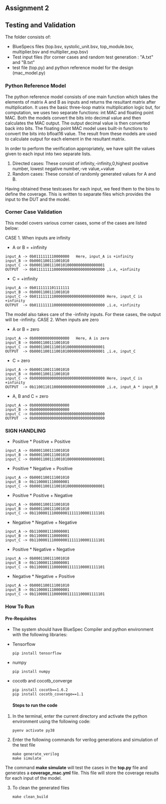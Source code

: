 ## Assignment 2
## Testing and Validation
The folder consists of:
* BlueSpecs files (top.bsv, systolic_unit.bsv, top_module.bsv, multiplier.bsv and multiplier_exp.bsv)
* Test input files (for corner cases and random test generation : "A.txt" and "B.txt" <br>
* test file (top.py) and python reference model for the design (mac_model.py)

### Python Reference Model
The python reference model consists of one main function which takes the elements of matrix A and B as inputs and returns the resultant matrix after multiplication. It uses the basic three-loop matrix multiplication logic but, for computation, we uses two separate functions: int MAC and floating point MAC. Both the models convert the bits into decimal value and then calculates the MAC output. The output decimal value is then converted back into bits. The floating point MAC model uses built-in functions to convert the bits into bfloat16 value. The result from these models are used to calculate output for each element in the resultant matrix.

In order to perform the verification appropriately, we have split the values given to each input into two separate lists.
1. Directed cases: These consist of infinity,-infinity,0,highest positive number, lowest negative number,-ve value,+value
2. Random cases: These consist of randomly generated values for A and B.

Having obtained these testcases for each input, we feed them to the bins to define the coverage. This is written to separate files which provides the input to the DUT and the model.
### Corner Case Validation
This model covers various corner cases, some of the cases are listed below:

CASE 1. When inputs are infinity
* A or B = +infinity
```
input_A -> 0b0111111110000000	Here, input_A is +infinity 
input_B -> 0b0001100111001010 
input_C -> 0b00011001110010100000000000000001 
OUTPUT  -> 0b01111111100000000000000000000000 ,i.e, +infinity
```

* C = +infinity
```
input_A -> 0b0111111101111111	
input_B -> 0b0001100111001010
input_C -> 0b01111111100000000000000000000000 Here, input_C is +infinity
OUTPUT  -> 0b01111111100000000000000000000000 ,i.e, +infinity
```
The model also takes care of the -infinity inputs. For these cases, the output will be -infinity.
CASE 2. When inputs are zero
* A or B = zero
```
input_A -> 0b0000000000000000	Here, A is zero
input_B -> 0b0001100111001010
input_C -> 0b00011001110010100000000000000001
OUTPUT  -> 0b00011001110010100000000000000001 ,i.e, input_C
```
* C = zero
```
input_A -> 0b0001100111001010	
input_B -> 0b0001100111001010
input_C -> 0b00000000000000000000000000000000 Here, input_C is +infinity
OUTPUT  -> 0b11001101100000000000000000000000 ,i.e, input_A * input_B 
```
* A, B and C = zero
```
input_A -> 0b0000000000000000	
input_B -> 0b0000000000000000
input_C -> 0b00000000000000000000000000000000 
OUTPUT  -> 0b00000000000000000000000000000000
```
### SIGN HANDLING

* Positive * Positive + Positive
```
input_A -> 0b0001100111001010	
input_B -> 0b0001100111001010
input_C -> 0b00011001110010100000000000000001 
```

* Positive * Negative + Positive
```
input_A -> 0b0001100111001010	
input_B -> 0b1100001110000001
input_C -> 0b00011001110010100000000000000001 
```

* Positive * Positive + Negative
```
input_A -> 0b0001100111001010	
input_B -> 0b0001100111001010
input_C -> 0b11000011100000011111100001111101 
```

* Negative * Negative + Negative
```
input_A -> 0b1100001110000001	
input_B -> 0b1100001110000001
input_C -> 0b11000011100000011111100001111101 
```

* Positive * Negative + Negative
```
input_A -> 0b0001100111001010	
input_B -> 0b1100001110000001
input_C -> 0b11000011100000011111100001111101 
```

* Negative * Negative + Positive
```
input_A -> 0b0001100111001010	
input_B -> 0b1100001110000001
input_C -> 0b11000011100000011111100001111101 
```
### How To Run
#### Pre-Requisites
* The system should have BlueSpec Compiler and python environment with the following libraries:
* Tensorflow
  ```
  pip install tensorflow
  ```
* numpy
  ```
  pip install numpy
  ```
* cocotb and cocotb_converge
  ```
  pip install cocotb==1.6.2
  pip install cocotb_coverage==1.1
  ```

  #### Steps to run the code
1. In the terminal, enter the current directory and activate the python environment using the following code:
   ```
   pyenv activate py38
   ```
2. Enter the following commands for verilog generations and simulation of the test file
    ```
    make generate_verilog
    make simulate
    ```
  The command **make simulate** will test the cases in the **top.py** file and generates a **coverage_mac.yml** file. This file will store the coverage results for each input of the model.
  
3. To clean the generated files
   ```
   make clean_build
   ```
